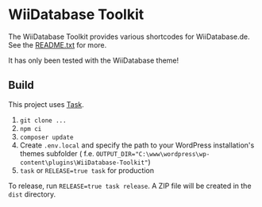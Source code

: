 # WiiDatabase Toolkit

The WiiDatabase Toolkit provides various shortcodes for WiiDatabase.de. See the [README.txt](./src/root/README.txt) for more.

It has only been tested with the WiiDatabase theme!

## Build

This project uses [Task](https://github.com/go-task/task).

1. `git clone ...`
2. `npm ci`
3. `composer update`
4. Create `.env.local` and specify the path to your WordPress installation's themes subfolder (
   f.e. `OUTPUT_DIR="C:\www\wordpress\wp-content\plugins\WiiDatabase-Toolkit"`)
5. `task` or `RELEASE=true task` for production

To release, run `RELEASE=true task release`. A ZIP file will be created in the `dist` directory.
